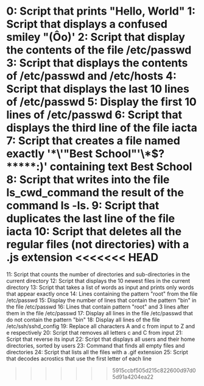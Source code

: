 0: Script that prints "Hello, World"
1: Script that displays a confused smiley "(Ôo)'
2: Script that display the contents of the file /etc/passwd
3: Script that displays the contents of /etc/passwd and /etc/hosts
4: Script that displays the last 10 lines of /etc/passwd
5: Display the first 10 lines of /etc/passwd
6: Script that displays the third line of the file iacta
7: Script that creates a file named exactly '\*\\'"Best School"\'\\*$\?\*\*\*\*\*:)' containing text Best School
8: Script that writes into the file ls_cwd_command the result of the command ls -ls.
9: Script that duplicates the last line of the file iacta
10: Script that deletes all the regular files (not directories) with a .js extension
<<<<<<< HEAD
=======
11: Script that counts the number of directories and sub-directories in the current directory
12: Script that displays the 10 newest files in the current directory
13: Script that takes a list of words as input and prints only words that appear exactly once
14: Lines containing the pattern "root" from the file /etc/passwd
15: Display the number of lines that contain the pattern "bin" in the file /etc/passwd
16: Lines that contain pattern "root" and 3 lines after them in the file /etc/passwd
17: Display all lines in the file /etc/passwd that do not contain the pattern "bin"
18: Display all lines of the file /etc/ssh/sshd_config
19: Replace all characters A and c from input to Z and e respectively
20: Script that removes all letters c and C from input
21: Script that reverse its input
22: Script that displays all users and their home directories, sorted by users
23: Command that finds all empty files and directories
24: Script that lists all the files with a .gif extension
25: Script that decodes acrostics that use the first letter of each line 
>>>>>>> 5915ccbf505d215c822600d97d05d91a4204ea22
